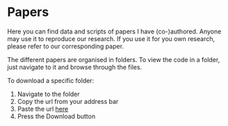 # Papers

Here you can find data and scripts of papers I have (co-)authored. Anyone may use it to reproduce our research. If you use it for you own research, please refer to our corresponding paper.

The different papers are organised in folders. To view the code in a folder, just navigate to it and browse through the files.

To download a specific folder:

1. Navigate to the folder
2. Copy the url from your address bar
3. Paste the url [here](https://minhaskamal.github.io/DownGit/#/home)
4. Press the Download button
